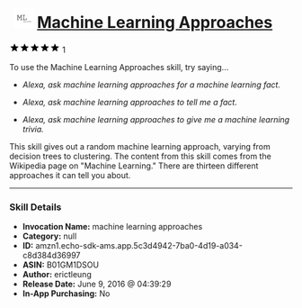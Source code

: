 # &nbsp;<img src="skill_icon" alt="Machine Learning Approaches icon" width="36"> [Machine Learning Approaches](http://alexa.amazon.com/#skills/amzn1.echo-sdk-ams.app.5c3d4942-7ba0-4d19-a034-c8d384d36997)
![5 stars](../../images/ic_star_black_18dp_1x.png)![5 stars](../../images/ic_star_black_18dp_1x.png)![5 stars](../../images/ic_star_black_18dp_1x.png)![5 stars](../../images/ic_star_black_18dp_1x.png)![5 stars](../../images/ic_star_black_18dp_1x.png) 1

To use the Machine Learning Approaches skill, try saying...

* *Alexa, ask machine learning approaches for a machine learning fact.*

* *Alexa, ask machine learning approaches to tell me a fact.*

* *Alexa, ask machine learning approaches to give me a machine learning trivia.*

This skill gives out a random machine learning approach, varying from decision trees to clustering. The content from this skill comes from the Wikipedia page on "Machine Learning." There are thirteen different approaches it can tell you about.

***

### Skill Details

* **Invocation Name:** machine learning approaches
* **Category:** null
* **ID:** amzn1.echo-sdk-ams.app.5c3d4942-7ba0-4d19-a034-c8d384d36997
* **ASIN:** B01GM1DSOU
* **Author:** erictleung
* **Release Date:** June 9, 2016 @ 04:39:29
* **In-App Purchasing:** No
